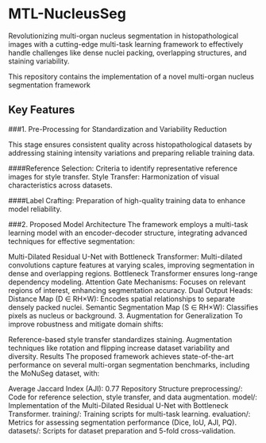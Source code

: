 # MTL-NucleusSeg
Revolutionizing multi-organ nucleus segmentation in histopathological images with a cutting-edge multi-task learning framework to effectively handle challenges like dense nuclei packing, overlapping structures, and staining variability.

This repository contains the implementation of a novel multi-organ nucleus segmentation framework

## Key Features
###1. Pre-Processing for Standardization and Variability Reduction

This stage ensures consistent quality across histopathological datasets by addressing staining intensity variations and preparing reliable training data.

####Reference Selection: Criteria to identify representative reference images for style transfer.
Style Transfer: Harmonization of visual characteristics across datasets.

####Label Crafting: Preparation of high-quality training data to enhance model reliability.

###2. Proposed Model Architecture
The framework employs a multi-task learning model with an encoder-decoder structure, integrating advanced techniques for effective segmentation:

Multi-Dilated Residual U-Net with Bottleneck Transformer:
Multi-dilated convolutions capture features at varying scales, improving segmentation in dense and overlapping regions.
Bottleneck Transformer ensures long-range dependency modeling.
Attention Gate Mechanisms: Focuses on relevant regions of interest, enhancing segmentation accuracy.
Dual Output Heads:
Distance Map (D ∈ RH×W): Encodes spatial relationships to separate densely packed nuclei.
Semantic Segmentation Map (S ∈ RH×W): Classifies pixels as nucleus or background.
3. Augmentation for Generalization
To improve robustness and mitigate domain shifts:

Reference-based style transfer standardizes staining.
Augmentation techniques like rotation and flipping increase dataset variability and diversity.
Results
The proposed framework achieves state-of-the-art performance on several multi-organ segmentation benchmarks, including the MoNuSeg dataset, with:

Average Jaccard Index (AJI): 0.77
Repository Structure
preprocessing/: Code for reference selection, style transfer, and data augmentation.
model/: Implementation of the Multi-Dilated Residual U-Net with Bottleneck Transformer.
training/: Training scripts for multi-task learning.
evaluation/: Metrics for assessing segmentation performance (Dice, IoU, AJI, PQ).
datasets/: Scripts for dataset preparation and 5-fold cross-validation.
